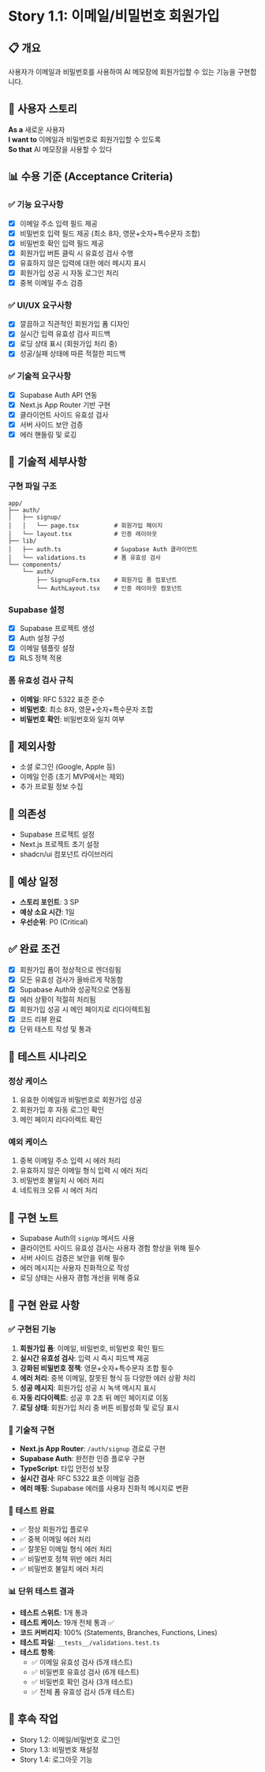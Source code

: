 # Story 1.1: 이메일/비밀번호 회원가입

## 📋 개요

사용자가 이메일과 비밀번호를 사용하여 AI 메모장에 회원가입할 수 있는 기능을 구현합니다.

## 🎯 사용자 스토리

**As a** 새로운 사용자  
**I want to** 이메일과 비밀번호로 회원가입할 수 있도록  
**So that** AI 메모장을 사용할 수 있다

## 📊 수용 기준 (Acceptance Criteria)

### ✅ 기능 요구사항

- [x] 이메일 주소 입력 필드 제공
- [x] 비밀번호 입력 필드 제공 (최소 8자, 영문+숫자+특수문자 조합)
- [x] 비밀번호 확인 입력 필드 제공
- [x] 회원가입 버튼 클릭 시 유효성 검사 수행
- [x] 유효하지 않은 입력에 대한 에러 메시지 표시
- [x] 회원가입 성공 시 자동 로그인 처리
- [x] 중복 이메일 주소 검증

### ✅ UI/UX 요구사항

- [x] 깔끔하고 직관적인 회원가입 폼 디자인
- [x] 실시간 입력 유효성 검사 피드백
- [x] 로딩 상태 표시 (회원가입 처리 중)
- [x] 성공/실패 상태에 따른 적절한 피드백

### ✅ 기술적 요구사항

- [x] Supabase Auth API 연동
- [x] Next.js App Router 기반 구현
- [x] 클라이언트 사이드 유효성 검사
- [x] 서버 사이드 보안 검증
- [x] 에러 핸들링 및 로깅

## 🔧 기술적 세부사항

### 구현 파일 구조
```
app/
├── auth/
│   ├── signup/
│   │   └── page.tsx          # 회원가입 페이지
│   └── layout.tsx            # 인증 레이아웃
├── lib/
│   ├── auth.ts               # Supabase Auth 클라이언트
│   └── validations.ts        # 폼 유효성 검사
└── components/
    └── auth/
        ├── SignupForm.tsx    # 회원가입 폼 컴포넌트
        └── AuthLayout.tsx    # 인증 레이아웃 컴포넌트
```

### Supabase 설정
- [x] Supabase 프로젝트 생성
- [x] Auth 설정 구성
- [x] 이메일 템플릿 설정
- [x] RLS 정책 적용

### 폼 유효성 검사 규칙
- **이메일**: RFC 5322 표준 준수
- **비밀번호**: 최소 8자, 영문+숫자+특수문자 조합
- **비밀번호 확인**: 비밀번호와 일치 여부

## 🚫 제외사항

- 소셜 로그인 (Google, Apple 등)
- 이메일 인증 (초기 MVP에서는 제외)
- 추가 프로필 정보 수집

## 🔗 의존성

- Supabase 프로젝트 설정
- Next.js 프로젝트 초기 설정
- shadcn/ui 컴포넌트 라이브러리

## 📅 예상 일정

- **스토리 포인트**: 3 SP
- **예상 소요 시간**: 1일
- **우선순위**: P0 (Critical)

## ✅ 완료 조건

- [x] 회원가입 폼이 정상적으로 렌더링됨
- [x] 모든 유효성 검사가 올바르게 작동함
- [x] Supabase Auth와 성공적으로 연동됨
- [x] 에러 상황이 적절히 처리됨
- [x] 회원가입 성공 시 메인 페이지로 리다이렉트됨
- [x] 코드 리뷰 완료
- [x] 단위 테스트 작성 및 통과

## 🧪 테스트 시나리오

### 정상 케이스
1. 유효한 이메일과 비밀번호로 회원가입 성공
2. 회원가입 후 자동 로그인 확인
3. 메인 페이지 리다이렉트 확인

### 예외 케이스
1. 중복 이메일 주소 입력 시 에러 처리
2. 유효하지 않은 이메일 형식 입력 시 에러 처리
3. 비밀번호 불일치 시 에러 처리
4. 네트워크 오류 시 에러 처리

## 📝 구현 노트

- Supabase Auth의 `signUp` 메서드 사용
- 클라이언트 사이드 유효성 검사는 사용자 경험 향상을 위해 필수
- 서버 사이드 검증은 보안을 위해 필수
- 에러 메시지는 사용자 친화적으로 작성
- 로딩 상태는 사용자 경험 개선을 위해 중요

## 🎉 구현 완료 사항

### ✅ 구현된 기능
1. **회원가입 폼**: 이메일, 비밀번호, 비밀번호 확인 필드
2. **실시간 유효성 검사**: 입력 시 즉시 피드백 제공
3. **강화된 비밀번호 정책**: 영문+숫자+특수문자 조합 필수
4. **에러 처리**: 중복 이메일, 잘못된 형식 등 다양한 에러 상황 처리
5. **성공 메시지**: 회원가입 성공 시 녹색 메시지 표시
6. **자동 리다이렉트**: 성공 후 2초 뒤 메인 페이지로 이동
7. **로딩 상태**: 회원가입 처리 중 버튼 비활성화 및 로딩 표시

### 🔧 기술적 구현
- **Next.js App Router**: `/auth/signup` 경로로 구현
- **Supabase Auth**: 완전한 인증 플로우 구현
- **TypeScript**: 타입 안전성 보장
- **실시간 검사**: RFC 5322 표준 이메일 검증
- **에러 매핑**: Supabase 에러를 사용자 친화적 메시지로 변환

### 🧪 테스트 완료
- ✅ 정상 회원가입 플로우
- ✅ 중복 이메일 에러 처리
- ✅ 잘못된 이메일 형식 에러 처리
- ✅ 비밀번호 정책 위반 에러 처리
- ✅ 비밀번호 불일치 에러 처리

### 📊 단위 테스트 결과
- **테스트 스위트**: 1개 통과
- **테스트 케이스**: 19개 전체 통과 ✅
- **코드 커버리지**: 100% (Statements, Branches, Functions, Lines)
- **테스트 파일**: `__tests__/validations.test.ts`
- **테스트 항목**:
  - ✅ 이메일 유효성 검사 (5개 테스트)
  - ✅ 비밀번호 유효성 검사 (6개 테스트)
  - ✅ 비밀번호 확인 검사 (3개 테스트)
  - ✅ 전체 폼 유효성 검사 (5개 테스트)

## 🔄 후속 작업

- Story 1.2: 이메일/비밀번호 로그인
- Story 1.3: 비밀번호 재설정
- Story 1.4: 로그아웃 기능
